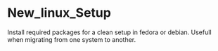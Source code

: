 # New_linux_Setup
Install required packages for a clean setup in fedora or debian.
Usefull when migrating from one system to another.
